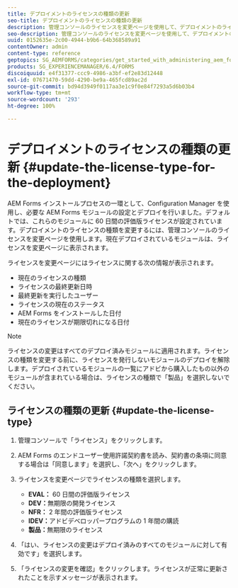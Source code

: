 ```yaml
---
title: デプロイメントのライセンスの種類の更新
seo-title: デプロイメントのライセンスの種類の更新
description: 管理コンソールのライセンスを変更ページを使用して、デプロイメントのライセンスの種類を更新します。
seo-description: 管理コンソールのライセンスを変更ページを使用して、デプロイメントのライセンスの種類を更新します。
uuid: 0152635e-2c00-4944-b9b6-64b368589a91
contentOwner: admin
content-type: reference
geptopics: SG_AEMFORMS/categories/get_started_with_administering_aem_forms_on_jee
products: SG_EXPERIENCEMANAGER/6.4/FORMS
discoiquuid: e4f31377-ccc9-4986-a3bf-ef2e83d12448
exl-id: 07671470-59dd-4290-be9a-465fcd89ac2d
source-git-commit: bd94d3949f0117aa3e1c9f0e84f7293a5d6b03b4
workflow-type: tm+mt
source-wordcount: '293'
ht-degree: 100%

---
```


# デプロイメントのライセンスの種類の更新 {#update-the-license-type-for-the-deployment}

AEM Forms インストールプロセスの一環として、Configuration Manager を使用し、必要な AEM Forms モジュールの設定とデプロイを行いました。デフォルトでは、これらのモジュールに 60 日間の評価版ライセンスが設定されています。デプロイメントのライセンスの種類を変更するには、管理コンソールのライセンスを変更ページを使用します。現在デプロイされているモジュールは、ライセンスを変更ページに表示されます。

ライセンスを変更ページにはライセンスに関する次の情報が表示されます。

* 現在のライセンスの種類
* ライセンスの最終更新日時
* 最終更新を実行したユーザー 
* ライセンスの現在のステータス 
* AEM Forms をインストールした日付
* 現在のライセンスが期限切れになる日付

>[!NOTE]
>
>ライセンスの変更はすべてのデプロイ済みモジュールに適用されます。ライセンスの種類を変更する前に、ライセンスを発行しないモジュールのデプロイを解除します。デプロイされているモジュールの一覧にアドビから購入したもの以外のモジュールが含まれている場合は、ライセンスの種類で「製品」を選択しないでください。

## ライセンスの種類の更新  {#update-the-license-type}

1. 管理コンソールで「ライセンス」をクリックします。
1. AEM Forms のエンドユーザー使用許諾契約書を読み、契約書の条項に同意する場合は「同意します」を選択し、「次へ」をクリックします。
1. ライセンスを変更ページでライセンスの種類を選択します。

   * **EVAL：** 60 日間の評価版ライセンス
   * **DEV：**&#x200B;無期限の開発ライセンス
   * **NFR：** 2 年間の評価版ライセンス
   * **IDEV：**&#x200B;アドビデベロッパープログラムの 1 年間の購読
   * **製品：**&#x200B;無期限のライセンス

1. 「はい、ライセンスの変更はデプロイ済みのすべてのモジュールに対して有効です」を選択します。
1. 「ライセンスの変更を確認」をクリックします。ライセンスが正常に更新されたことを示すメッセージが表示されます。
